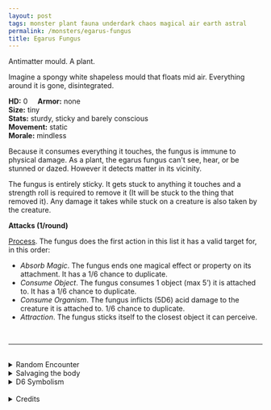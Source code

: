 ```yaml
---
layout: post
tags: monster plant fauna underdark chaos magical air earth astral
permalink: /monsters/egarus-fungus
title: Egarus Fungus
---
```


Antimatter mould. A plant.

Imagine a spongy white shapeless mould that floats mid air. Everything around it is gone, disintegrated.

**HD:** 0  &nbsp; &nbsp;  **Armor:** none <br>
**Size:** tiny <br>
**Stats:** sturdy, sticky and barely conscious<br>
**Movement:** static<br>
**Morale:** mindless <br>

Because it consumes everything it touches, the fungus is immune to physical damage. As a plant, the egarus fungus can't see, hear, or be stunned or dazed. However it detects matter in its vicinity.

The fungus is entirely sticky. It gets stuck to anything it touches and a strength roll is required to remove it (It will be stuck to the thing that removed it). Any damage it takes while stuck on a creature is also taken by the creature.

**Attacks (1/round)**

<ins>Process</ins>. The fungus does the first action in this list it has a valid target for, in this order:
- *Absorb Magic*. The fungus ends one magical effect or property on its attachment. It has a 1/6 chance to duplicate.
- *Consume Object*. The fungus consumes 1 object (max 5’) it is attached to. It has a 1/6 chance to duplicate.
- *Consume Organism*. The fungus inflicts (5D6) acid damage to the creature it is attached to. 1/6 chance to duplicate.
- *Attraction*. The fungus sticks itself to the closest object it can perceive.


<br>

---

<br>

<details markdown="1">
<summary>Random Encounter</summary>

1. **Monster:** 1D10 egarus fungus.
1. **Lair:** A perfectly empty space. <br>    &nbsp; OR <br>    **Omen:** The sound of a wet sponge hitting a surface.
1. **Spoor:** An area has disappeared.
1. **Tracks:** Void.
1. **Trace:** Acid vials (to ward off the fungus).
1. **Trace:** Mural or writing telling the story of a planet being devoured by goo.
</details>

<details markdown="1">
<summary>Salvaging the body</summary>
How do you even salvage a plant that consumes everything it touches? If you find how, it would be extremely dangerous and valuable.

<span class="alchemy">**Egarus Fungus**. Sticky antimatter. Destroys 6' of magic first, then objects, then flesh.</span>

</details>

<details markdown="1">
<summary>D6 Symbolism</summary>
In local cultures, it is a symbol of ...

1. A lost world.
1. The apocalypse.
1. Hunger.
1. Memory loss.
1. Death.
1. Taboo.
</details>

<br>

<details markdown="1">
<summary>Credits</summary>
Egarus fungi are a strange [Planescape monster](https://www.mojobob.com/roleplay/monstrousmanual/e/egarus.html) it was very fun to adapt such a deadly and weird creature. I simply streamlined it and opened more opportunities to deal with it creatively: the original was only affected by a handful of specific spells.  — SaltyGoo
</details>
